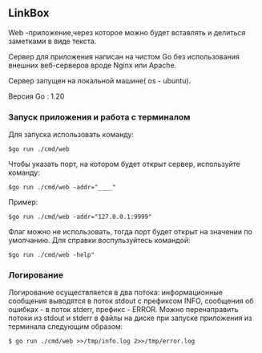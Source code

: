 ## LinkBox
Web -приложение,через которое можно будет вставлять и делиться заметками в виде текста.

Сервер для приложения написан на чистом Go без использования внешних веб-серверов вроде Nginx или Apache.

Сервер запущен на локальной машине( os - ubuntu).

Версия Go : 1.20

### Запуск приложения и работа с терминалом
Для запуска использовать команду:
```
$go run ./cmd/web
```
Чтобы указать порт, на котором будет открыт сервер, используйте команду:
```
$go run ./cmd/web -addr="____"
```

Пример:
```
$go run ./cmd/web -addr="127.0.0.1:9999"
```

Флаг можно не использовать, тогда порт будет открыт на значении по умолчанию.
Для справки воспульзуйтесь командой:
```
$go run ./cmd/web -help"
```
### Логирование
Логирование осуществляется в два потока: информационные сообщения выводятся в поток stdout с префиксом INFO, сообщения об ошибках - в поток stderr, префикс - ERROR.
Можно перенаправить потоки из stdout и stderr в файлы на диске при запуске приложения из терминала следующим образом:
```
$ go run ./cmd/web >>/tmp/info.log 2>>/tmp/error.log
```